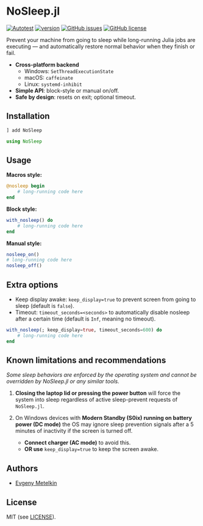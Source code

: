 # NoSleep.jl

[![Autotest](https://github.com/hetalang/NoSleep.jl/actions/workflows/ci.yml/badge.svg)](https://github.com/hetalang/NoSleep.jl/actions/workflows/ci.yml)
[![version](https://juliahub.com/docs/General/NoSleep/stable/version.svg)](https://juliahub.com/ui/Packages/General/NoSleep)
[![GitHub issues](https://img.shields.io/github/issues/hetalang/NoSleep.jl.svg)](https://GitHub.com/hetalang/NoSleep.jl/issues/)
[![GitHub license](https://img.shields.io/github/license/hetalang/NoSleep.jl.svg)](https://github.com/hetalang/NoSleep.jl/blob/master/LICENSE)

Prevent your machine from going to sleep while long-running Julia jobs are executing — and automatically restore normal behavior when they finish or fail.

- **Cross-platform backend**  
  - Windows: `SetThreadExecutionState`
  - macOS: `caffeinate`
  - Linux: `systemd-inhibit`
- **Simple API**: block-style or manual on/off.
- **Safe by design**: resets on exit; optional timeout.

## Installation

```julia
] add NoSleep

using NoSleep
```

## Usage

__Macros style:__

```julia
@nosleep begin
    # long-running code here
end
```

__Block style:__

```julia
with_nosleep() do
    # long-running code here
end
```

__Manual style:__

```julia
nosleep_on()
# long-running code here
nosleep_off()
```

## Extra options

- Keep display awake: `keep_display=true` to prevent screen from going to sleep (default is `false`).
- Timeout: `timeout_seconds=<seconds>` to automatically disable nosleep after a certain time (default is `Inf`, meaning no timeout).

```julia
with_nosleep(; keep_display=true, timeout_seconds=600) do
    # long-running code here
end
```

## Known limitations and recommendations

*Some sleep behaviors are enforced by the operating system and cannot be overridden by NoSleep.jl or any similar tools.*

1. **Closing the laptop lid or pressing the power button** will force the system into sleep regardless of active sleep-prevent requests of `NoSleep.jl`.

1. On Windows devices with **Modern Standby (S0ix) running on battery power (DC mode)** the OS may ignore sleep prevention signals after a 5 minutes of inactivity if the screen is turned off.
    - **Connect charger (AC mode)** to avoid this.
    - **OR use** `keep_display=true` to keep the screen awake.

## Authors

- [Evgeny Metelkin](https://metelkin.me)

## License

MIT (see [LICENSE](LICENSE)).


